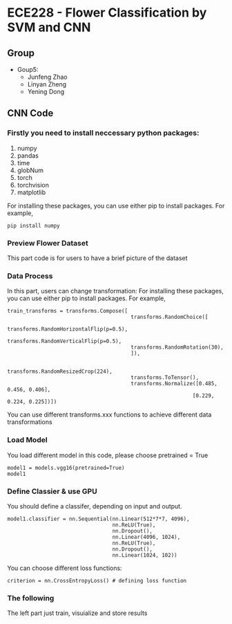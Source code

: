 # ECE228 - Flower Classification by SVM and CNN

## Group
* Goup5:
  * Junfeng Zhao
  * Linyan Zheng
  * Yening Dong

## CNN Code
### Firstly you need to install neccessary python packages:
1. numpy
2. pandas
3. time
4. globNum
5. torch
6. torchvision
7. matplotlib

For installing these packages, you can use either pip to install packages. For example,
```
pip install numpy
```

### Preview Flower Dataset
This part code is for users to have a brief picture of the dataset

### Data Process
In this part, users can change transformation:
For installing these packages, you can use either pip to install packages. For example,
```
train_transforms = transforms.Compose([
                                        transforms.RandomChoice([
                                        transforms.RandomHorizontalFlip(p=0.5),
                                        transforms.RandomVerticalFlip(p=0.5),
                                        transforms.RandomRotation(30),
                                        ]),
                                        
                                        transforms.RandomResizedCrop(224),
                                        transforms.ToTensor(),
                                        transforms.Normalize([0.485, 0.456, 0.406],
                                                            [0.229, 0.224, 0.225])])
```
You can use different transforms.xxx functions to achieve different data transformations

### Load Model
You load different model in this code, please choose pretrained = True
```
model1 = models.vgg16(pretrained=True)
model1
```

### Define Classier & use GPU
You should define a classifer, depending on input and output.
```
model1.classifier = nn.Sequential(nn.Linear(512*7*7, 4096),
                                  nn.ReLU(True),
                                  nn.Dropout(),
                                  nn.Linear(4096, 1024),
                                  nn.ReLU(True),
                                  nn.Dropout(),
                                  nn.Linear(1024, 102))
```
You can choose different loss functions:
```
criterion = nn.CrossEntropyLoss() # defining loss function
```

### The following
The left part just train, visuialize and store results
